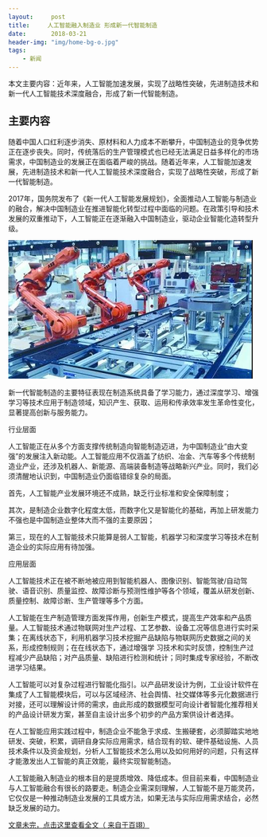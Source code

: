 ```yaml
---
layout:     post
title:     人工智能融入制造业 形成新一代智能制造
date:       2018-03-21
header-img: "img/home-bg-o.jpg"
tags:
    - 新闻
---
```








<!-- more -->

本文主要内容：近年来，人工智能加速发展，实现了战略性突破，先进制造技术和新一代人工智能技术深度融合，形成了新一代智能制造。
## 主要内容
随着中国人口红利逐步消失、原材料和人力成本不断攀升，中国制造业的竞争优势正在逐步丧失。同时，传统落后的生产管理模式也已经无法满足日益多样化的市场需求，中国制造业的发展正在面临着严峻的挑战。随着近年来，人工智能加速发展，先进制造技术和新一代人工智能技术深度融合，实现了战略性突破，形成了新一代智能制造。

2017年，国务院发布了《新一代人工智能发展规划》，全面推动人工智能与制造业的融合，解决中国制造业在推进智能化转型过程中面临的问题。在政策引导和技术发展的双重推动下，人工智能正在逐渐融入中国制造业，驱动企业智能化造转型升级。


![images](/images\news\2018-3-21-zhizao.jpg)

新一代智能制造的主要特征表现在制造系统具备了学习能力，通过深度学习、增强学习等技术应用于制造领域，知识产生、获取、运用和传承效率发生革命性变化，显著提高创新与服务能力。

行业层面

人工智能正在从多个方面支撑传统制造向智能制造迈进，为中国制造业“由大变强”的发展注入新动能。人工智能应用不仅涵盖了纺织、冶金、汽车等多个传统制造业产业，还涉及机器人、新能源、高端装备制造等战略新兴产业。同时，我们必须清醒地认识到，中国制造业仍面临错综复杂的局面。

首先，人工智能产业发展环境还不成熟，缺乏行业标准和安全保障制度；

其次，是制造企业数字化程度太低，而数字化又是智能化的基础，再加上研发能力不强也是中国制造业整体大而不强的主要原因；

第三，现在的人工智能技术只能算是弱人工智能，机器学习和深度学习等技术在制造企业的实际应用有待加强。

应用层面

人工智能技术正在被不断地被应用到智能机器人、图像识别、智能驾驶/自动驾驶、语音识别、质量监控、故障诊断与预测性维护等各个领域，覆盖从研发创新、质量控制、故障诊断、生产管理等多个方面。

人工智能在生产制造管理方面发挥作用，创新生产模式，提高生产效率和产品质量。人工智能技术通过物联网对生产过程、工艺参数、设备工况等信息进行实时采集；在离线状态下，利用机器学习技术挖掘产品缺陷与物联网历史数据之间的关系，形成控制规则；在在线状态下，通过增强学 习技术和实时反馈，控制生产过程减少产品缺陷；对产品质量、缺陷进行检测和统计；同时集成专家经验，不断改进学习结果。

人工智能可以对复杂过程进行智能化指引。以产品研发设计为例，工业设计软件在集成了人工智能模块后，可以与区域经济、社会舆情、社交媒体等多元化数据进行对接，还可以理解设计师的需求，由此形成的数据模型可向设计者智能化推荐相关的产品设计研发方案，甚至自主设计出多个初步的产品方案供设计者选择。

在人工智能应用实践过程中，制造企业不能急于求成、生搬硬套，必须脚踏实地地研发、突破，积累，调研自身实际应用需求，结合现有的软、硬件基础设施、人员技术条件以及资金规划，分析人工智能技术怎么用以及如何用好的问题，只有这样才能激发出人工智能的真正效能，最终实现智能制造。

人工智能融入制造业的根本目的是提质增效、降低成本。但目前来看，中国制造业与人工智能融合有很长的路要走。制造企业需深刻理解，人工智能不是万能灵药，它仅仅是一种推动制造业发展的工具或方法，如果无法与实际应用需求结合，必然缺乏发展的动力。


[文章未完，点击这里查看全文（ 来自于百翊）](http://mp.weixin.qq.com/s/l8P77YEgSnzQOqp8_nue8w)